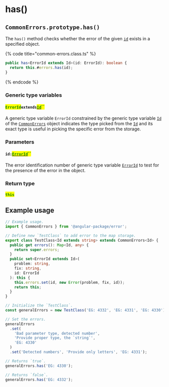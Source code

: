 # has()

## `CommonErrors.prototype.has()`

The `has()` method checks whether the error of the given [`id`](has.md#id-errorid) exists in a specified object.

{% code title="common-errors.class.ts" %}
```typescript
public has<ErrorId extends Id>(id: ErrorId): boolean {
  return this.#errors.has(id);
}
```
{% endcode %}

### Generic type variables

#### <mark style="color:green;">`ErrorId`</mark>`extends`[<mark style="color:green;">`Id`</mark>](../generic-type-variables.md#wrap-opening)<mark style="color:green;">``</mark>

A generic type variable `ErrorId` constrained by the generic type variable [`Id`](../generic-type-variables.md#wrap-opening) of the [`CommonErrors`](broken-reference) object indicates the type picked from the [`Id`](../generic-type-variables.md#wrap-opening) and its exact type is useful in picking the specific error from the storage.

### Parameters

#### `id:`[<mark style="color:green;">`ErrorId`</mark>](has.md#erroridextendsid)<mark style="color:green;">``</mark>

The error identification number of generic type variable [`ErrorId`](has.md#erroridextendsid) to test for the presence of the error in the object.

### Return type

#### <mark style="color:green;">`this`</mark>

## Example usage

```typescript
// Example usage.
import { CommonErrors } from '@angular-package/error';

// Define new `TestClass` to add error to the map storage.
export class TestClass<Id extends string> extends CommonErrors<Id> {
  public get errors(): Map<Id, any> {
    return super.errors;
  }
  public set<ErrorId extends Id>(
    problem: string,
    fix: string,
    id: ErrorId
  ): this {
    this.errors.set(id, new Error(problem, fix, id));
    return this;
  }
}

// Initialize the `TestClass`.
const generalErrors = new TestClass('EG: 4332', 'EG: 4331', 'EG: 4330');

// Set the errors.
generalErrors
  .set(
    'Bad parameter type, detected number',
    'Provide proper type, the `string`',
    'EG: 4330'
  )
  .set('Detected numbers', 'Provide only letters', 'EG: 4331');

// Returns `true`.
generalErrors.has('EG: 4330');

// Returns `false`.
generalErrors.has('EG: 4332');
```
